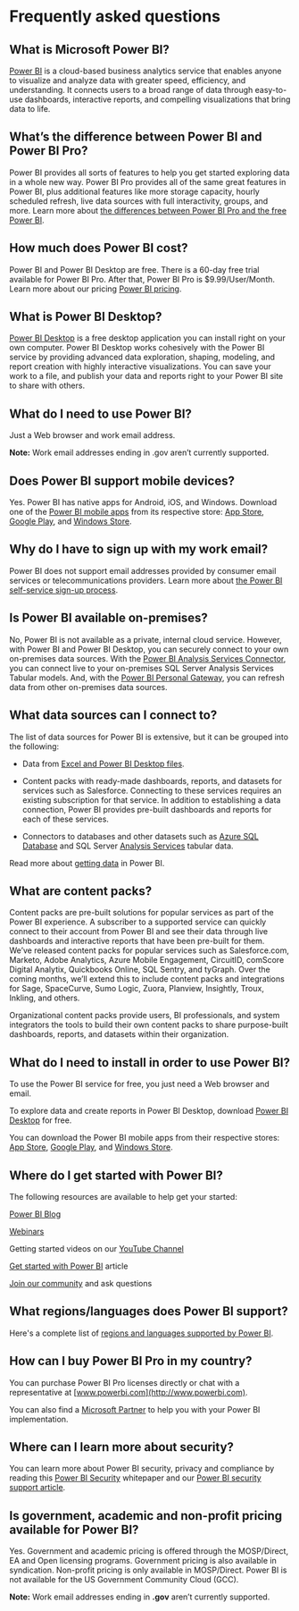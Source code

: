 <properties 
   pageTitle="Frequently Asked Questions"
   description="Frequently Asked Questions"
   services="powerbi" 
   documentationCenter="" 
   authors="maggiesMSFT" 
   manager="mblythe" 
   editor=""
   tags=""/>
 
<tags
   ms.service="powerbi"
   ms.devlang="NA"
   ms.topic="article"
   ms.tgt_pltfrm="NA"
   ms.workload="powerbi"
   ms.date="11/02/2015"
   ms.author="maggies"/>
# Frequently asked questions

## What is Microsoft Power BI?

[Power BI](https://powerbi.microsoft.com/) is a cloud-based business analytics service that enables anyone to visualize and analyze data with greater speed, efficiency, and understanding. It connects users to a broad range of data through easy-to-use dashboards, interactive reports, and compelling visualizations that bring data to life.

## What’s the difference between Power BI and Power BI Pro?

Power BI provides all sorts of features to help you get started exploring data in a whole new way. Power BI Pro provides all of the same great features in Power BI, plus additional features like more storage capacity, hourly scheduled refresh, live data sources with full interactivity, groups, and more. Learn more about [the differences between Power BI Pro and the free Power BI](https://powerbi.microsoft.com/pricing).

## How much does Power BI cost?

Power BI and Power BI Desktop are free. There is a 60-day free trial available for Power BI Pro. After that, Power BI Pro is $9.99/User/Month. Learn more about our pricing [Power BI pricing](https://powerbi.microsoft.com/pricing).

## What is Power BI Desktop?

[Power BI Desktop](https://powerbi.microsoft.com/designer) is a free desktop application you can install right on your own computer. Power BI Desktop works cohesively with the Power BI service by providing advanced data exploration, shaping, modeling, and report creation with highly interactive visualizations. You can save your work to a file, and publish your data and reports right to your Power BI site to share with others.

## What do I need to use Power BI?

Just a Web browser and work email address.

**Note:** Work email addresses ending in .gov aren’t currently supported.

## Does Power BI support mobile devices?

Yes. Power BI has native apps for Android, iOS, and Windows. Download one of the [Power BI mobile apps](https://powerbi.microsoft.com/mobile) from its respective store: [App Store](http://go.microsoft.com/fwlink/?LinkId=526218), [Google Play](http://go.microsoft.com/fwlink/?LinkID=544867&clcid=0x409), and [Windows Store](http://go.microsoft.com/fwlink/?LinkId=526478).

## Why do I have to sign up with my work email?

Power BI does not support email addresses provided by consumer email services or telecommunications providers. Learn more about [the Power BI self-service sign-up process](powerbi-service-self-service-signup-for-power-bi.md).

## Is Power BI available on-premises?

No, Power BI is not available as a private, internal cloud service. However, with Power BI and Power BI Desktop, you can securely connect to your own on-premises data sources. With the [Power BI Analysis Services Connector](powerbi-analysis-services-connector.md), you can connect live to your on-premises SQL Server Analysis Services Tabular models. And, with the [Power BI Personal Gateway](powerbi-personal-gateway.md), you can refresh data from other on-premises data sources.

## What data sources can I connect to?

The list of data sources for Power BI is extensive, but it can be grouped into the following:

- Data from [Excel and Power BI Desktop files](powerbi-service-get-data-from-files.md).

- Content packs with ready-made dashboards, reports, and datasets for services such as Salesforce. Connecting to these services requires an existing subscription for that service. In addition to establishing a data connection, Power BI provides pre-built dashboards and reports for each of these services.

- Connectors to databases and other datasets such as [Azure SQL Database](powerbi-azure-sql-database-with-directquery.md) and SQL Server [Analysis Services](powerbi-sql-server-analysis-services-tabular-data.md) tabular data.

Read more about [getting data](powerbi-service-get-data.md) in Power BI.

## What are content packs?

Content packs are pre-built solutions for popular services as part of the Power BI experience. A subscriber to a supported service can quickly connect to their account from Power BI and see their data through live dashboards and interactive reports that have been pre-built for them.  We’ve released content packs for popular services such as Salesforce.com, Marketo, Adobe Analytics, Azure Mobile Engagement,  CircuitID, comScore Digital Analytix, Quickbooks Online, SQL Sentry, and tyGraph. Over the coming months, we’ll extend this to include content packs and integrations for Sage, SpaceCurve, Sumo Logic, Zuora, Planview, Insightly, Troux, Inkling, and others.

Organizational content packs provide users, BI professionals, and system integrators the tools to build their own content packs to share purpose-built dashboards, reports, and datasets within their organization.

## What do I need to install in order to use Power BI?

To use the Power BI service for free, you just need a Web browser and email.

To explore data and create reports in Power BI Desktop, download [Power BI Desktop](http://powerbi.microsoft.com/designer) for free.

You can download the Power BI mobile apps from their respective stores: [App Store](http://go.microsoft.com/fwlink/?LinkId=526218), [Google Play](http://go.microsoft.com/fwlink/?LinkID=544867&clcid=0x409), and [Windows Store](http://go.microsoft.com/fwlink/?LinkId=526478).

## Where do I get started with Power BI?

The following resources are available to help get your started:

[Power BI Blog](http://blogs.msdn.com/b/powerbi/)

[Webinars](powerbi-webinars.md)

Getting started videos on our [YouTube Channel](https://www.youtube.com/user/mspowerbi)

[Get started with Power BI](powerbi-service-get-started.md) article

[Join our community](https://community.powerbi.com/) and ask questions

## What regions/languages does Power BI support?

Here's a complete list of [regions and languages supported by Power BI](powerbi-supported-languages.md).

## How can I buy Power BI Pro in my country?

You can purchase Power BI Pro licenses directly or chat with a representative at [www.powerbi.com](http://www.powerbi.com).

You can also find a [Microsoft Partner](https://partner.microsoft.com/) to help you with your Power BI implementation.

## Where can I learn more about security?

You can learn more about Power BI security, privacy and compliance by reading this [Power BI Security](http://go.microsoft.com/fwlink/?LinkId=619090) whitepaper and our [Power BI security support article](powerbi-admin-power-bi-security.md).

## Is government, academic and non-profit pricing available for Power BI?

Yes. Government and academic pricing is offered through the MOSP/Direct, EA and Open licensing programs. Government pricing is also available in syndication. Non-profit pricing is only available in MOSP/Direct. Power BI is not available for the US Government Community Cloud (GCC).

**Note:** Work email addresses ending in **.gov** aren’t currently supported.

